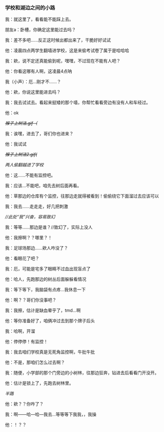 ### 学校和湖边之间的小路

我：就这里了，看看能不能踩上去。

朋友a：卧槽，你确定这里能过去吗？

我：差不多吧......反正这时候出都出来了，干脆好好试试

他：凌晨四点两学生翻墙进学校，这是来偷考试卷了属于是哈哈哈

我：欸，说不定还真能偷到呢，嘿嘿，不过现在不能有人吧？

他：你看这哪有人啊，这凌晨4点呐

我（小声）：厄...刚才不......？

他：欸，你说这里能进去吗？

我：我去试试去。看起来挺矮的那个墙，你帮忙看看旁边有没有人和车经过。

他：ok

*~~猴子上树法.gif（~~*

我：诶嘿，进去了，哥们你也进来？

他：我试试

*~~猴子上树法2.gif(~~*

*两人偷翻越进了学校*



他：这......不能有监控吧。

我：应该...不能吧，咱先去树后面再看。

他：草那边的仓库有个监控，往那边走就得被看到！偷偷绕它下面溜过去应该可以

我：我去......走走走，好几把刺激

*//此处“我”兴奋，容易致幻*

我：等等......那边是谁？//致幻了，实际上没人

他：我擦啊？？哪里？！

我：足球场那边......欸人咋没了？

他：看眼花了吧？

我：厄，可能是宅多了眼睛不过血出现盲点了

他：哈人，先跑那边的树丛后面躲躲看情况

我：等下等下，我脑袋有点疼...我休息一下

他：啊？？哥们你没事吧？

我：我擦，估计是缺血晕乎了，tmd...啊

他：等你准备好了，咱俩冲过去到那个牌子后头

我：哈啊，开溜



他：停停停！有监控！

我：我去咱们学校真是无死角监控啊，牛批牛批

他：不是，那咱们怎么过去啊？

我：随便，小学部的那个门旁边的小树林，往那边狂奔，钻进去后看看门开没开。

他：估计是锁上了，先跑去树林里。

*半路*

他：欸？？你咋了？

我：啊——哈—哈—我去...等等等下我我，，我操

他：！？？
